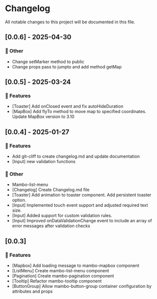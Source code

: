 # Changelog

All notable changes to this project will be documented in this file.

## [0.0.6] - 2025-04-30

### 💼 Other

- Change setMarker method to public
- Change props pass to jumpto and add method getMap

## [0.0.5] - 2025-03-24

### 🚀 Features

- [Toaster] Add onClosed event and fix autoHideDuration
- [MapBox] Add flyTo method to move map to specified coordinates. Update MapBox version to 3.10

## [0.0.4] - 2025-01-27

### 🚀 Features

- Add git-cliff to create changelog.md and update documentation
- [Input] new validation functions

### 💼 Other

- Mambo-list-menu
- [Changelog] Create Changelog.md file
- [Toaster] Add animation to toaster component. Add persistent toaster option.
- [Input] Implemented touch event support and adjusted required text size.
- [Input] Added support for custom validation rules.
- [Input] Improved onDataValidationChange event to include an array of error messages after validation checks

## [0.0.3]

### 🚀 Features

- [Mapbox] Add loading message to mambo-mapbox component
- [ListMenu] Create mambo-list-menu component
- [Pagination] Create mambo-pagination component
- [Tooltip] Refactor mambo-tooltip component
- [ButtonGroup] Allow mambo-button-group container configuration by attributes and props

<!-- generated by git-cliff -->
